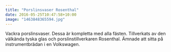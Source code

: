 ```yaml
---
title: "Porslinsvaser Rosenthal"
date: 2016-05-25T10:47:58+10:00 
image: "1463848365594.jpg"
---
```


Vackra porslinsvaser. Dessa är kompletta med alla fästen. Tillverkats av den välkända tyska glas och porslinstillverkaren Rosenthal. Ämnade att sitta på instrumentbrädan i en Volkswagen.
